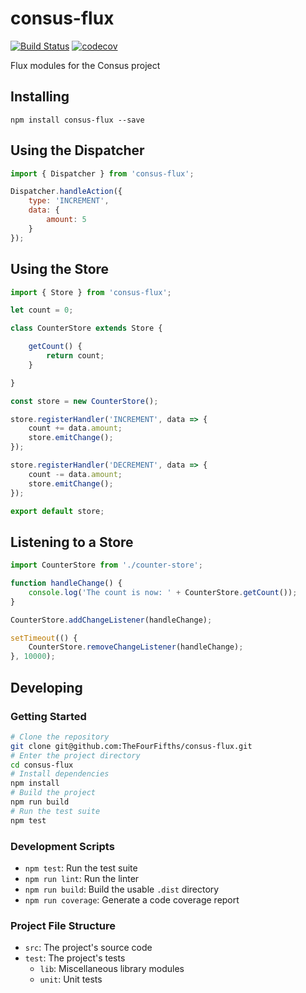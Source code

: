 # consus-flux

[![Build Status](https://travis-ci.org/TheFourFifths/consus-flux.svg?branch=master)](https://travis-ci.org/TheFourFifths/consus-flux)
[![codecov](https://codecov.io/gh/TheFourFifths/consus-flux/branch/master/graph/badge.svg)](https://codecov.io/gh/TheFourFifths/consus-flux)

Flux modules for the Consus project

## Installing

`npm install consus-flux --save`

## Using the Dispatcher

```javascript
import { Dispatcher } from 'consus-flux';

Dispatcher.handleAction({
    type: 'INCREMENT',
    data: {
        amount: 5
    }
});
```

## Using the Store

```javascript
import { Store } from 'consus-flux';

let count = 0;

class CounterStore extends Store {

    getCount() {
        return count;
    }

}

const store = new CounterStore();

store.registerHandler('INCREMENT', data => {
    count += data.amount;
    store.emitChange();
});

store.registerHandler('DECREMENT', data => {
    count -= data.amount;
    store.emitChange();
});

export default store;
```

## Listening to a Store

```javascript
import CounterStore from './counter-store';

function handleChange() {
    console.log('The count is now: ' + CounterStore.getCount());
}

CounterStore.addChangeListener(handleChange);

setTimeout(() {
    CounterStore.removeChangeListener(handleChange);
}, 10000);
```

## Developing

### Getting Started

```bash
# Clone the repository
git clone git@github.com:TheFourFifths/consus-flux.git
# Enter the project directory
cd consus-flux
# Install dependencies
npm install
# Build the project
npm run build
# Run the test suite
npm test
```

### Development Scripts

* `npm test`: Run the test suite
* `npm run lint`: Run the linter
* `npm run build`: Build the usable `.dist` directory
* `npm run coverage`: Generate a code coverage report

### Project File Structure

* `src`: The project's source code
* `test`: The project's tests
    * `lib`: Miscellaneous library modules
    * `unit`: Unit tests
